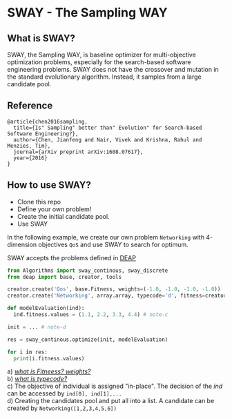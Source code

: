 # SWAY - The Sampling WAY
 
## What is SWAY?
SWAY, the Sampling WAY, is baseline optimizer for multi-objective optimization problems, especially for the search-based software engineering problems.
SWAY does not have the crossover and mutation in the standard evolutionary algorithm. Instead, it samples from a large candidate pool.

## Reference
```
@article{chen2016sampling,
  title={Is" Sampling" better than" Evolution" for Search-based Software Engineering?},
  author={Chen, Jianfeng and Nair, Vivek and Krishna, Rahul and Menzies, Tim},
  journal={arXiv preprint arXiv:1608.07617},
  year={2016}
}
```

## How to use SWAY?
* Clone this repo
* Define your own problem!
* Create the initial candidate pool.
* Use SWAY 

In the following example, we create our own problem `Networking` with 4-dimension objectives `QoS` and use SWAY to search for optimum.



SWAY accepts the problems defined in [DEAP](http://deap.readthedocs.io/en/master/index.html)  


```python
from Algorithms import sway_continous, sway_discrete
from deap import base, creator, tools

creator.create('Qos', base.Fitness, weights=(-1.0, -1.0, -1.0, -1.0))  # note-a
creator.create('Networking', array.array, typecode='d', fitness=creator.Qos)  # note-b

def modelEvaluation(ind):
  ind.fitness.values = (1.1, 2.2, 3.3, 4.4) # note-c

init = ... # note-d

res = sway_continous.optimize(init, modelEvaluation)

for i in res:
  print(i.fitness.values)
```

a)  _[what is Fitneess? weights?](http://deap.readthedocs.io/en/master/tutorials/basic/part1.html)_   
b) _[what is typecode?](https://docs.scipy.org/doc/numpy/reference/generated/numpy.typename.html)_  
c) The objective of individual is assigned "in-place".
The decision of the _ind_ can be accessed by `ind[0], ind[1],...`  
d) Creating the candidates pool and put all into a list. A candidate can be created by `Networking([1,2,3,4,5,6])`
